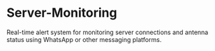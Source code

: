 # Server-Monitoring
Real-time alert system for monitoring server connections and antenna status using WhatsApp or other messaging platforms.
